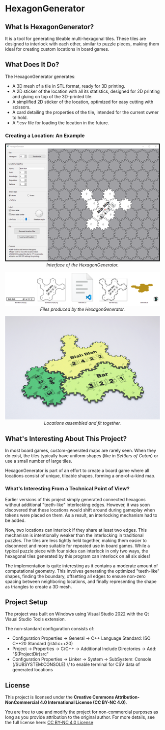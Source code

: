 # HexagonGenerator

## What Is HexagonGenerator?

It is a tool for generating tileable multi-hexagonal tiles. 
These tiles are designed to interlock with each other, 
similar to puzzle pieces, making them ideal for creating custom locations in board games.

## What Does It Do?

The HexagonGenerator generates:
- A 3D mesh of a tile in STL format, ready for 3D printing.
- A 2D sticker of the location with all its statistics, designed for 2D printing and gluing on top of the 3D-printed tile.
- A simplified 2D sticker of the location, optimized for easy cutting with scissors.
- A card detailing the properties of the tile, intended for the current owner to hold.
- A *.csv file for loading the location in the future.

### Creating a Location: An Example

<p align="center">
    <img src="docs/hexagon_generator.png" alt>
    <em>Interface of the HexagonGenerator.</em>
</p>

<p align="center">
    <img src="docs/generated_files.png" alt>
    <em>Files produced by the HexagonGenerator.</em>
</p>

<p align="center">
    <img src="docs/result.jpg" alt>
    <em>Locations assembled and fit together.</em>
</p>


## What's Interesting About This Project?

In most board games, custom-generated maps are rarely seen. 
When they do exist, the tiles typically have uniform shapes (like in *Settlers of Catan*) or use a small number of large tiles.

HexagonGenerator is part of an effort to create a board game where all locations consist of unique,
tileable shapes, forming a one-of-a-kind map.


### What's Interesting From a Technical Point of View?

Earlier versions of this project simply generated connected hexagons without additional "teeth-like" interlocking edges. 
However, it was soon discovered that these locations would shift around during gameplay when tokens were placed on them. 
As a result, an interlocking mechanism had to be added.

Now, two locations can interlock if they share at least two edges.
This mechanism is intentionally weaker than the interlocking in traditional puzzles.
The tiles are less tightly held together, making them easier to disconnect and more suitable for repeated use in board games. 
While a typical puzzle piece with four sides can interlock in only two ways, the hexagonal tiles generated by this program can interlock on all six sides!

The implementation is quite interesting as it contains a moderate amount of computational geometry. 
This involves generating the optimized "teeth-like" shapes, finding the boundary, 
offsetting all edges to ensure non-zero spacing between neighboring locations, 
and finally representing the shape as triangles to create a 3D mesh.

## Project Setup

The project was built on Windows using Visual Studio 2022 with the Qt Visual Studio Tools extension.

The non-standard configuration consists of:
- Configuration Properties -> General -> C++ Language Standard: ISO C++20 Standard (/std:c++20)
- Project -> Properties -> C/C++ -> Additional Include Directories -> Add: "$(ProjectDir)src"
- Configuration Properties -> Linker -> System -> SubSystem: Console (/SUBSYSTEM:CONSOLE)    // to enable terminal for CSV data of generated locations 

## License

This project is licensed under the **Creative Commons Attribution-NonCommercial 4.0 International License (CC BY-NC 4.0)**.

You are free to use and modify the project for non-commercial purposes as long as you provide attribution to the original author. 
For more details, see the full license here: [CC BY-NC 4.0 License](https://creativecommons.org/licenses/by-nc/4.0/)

